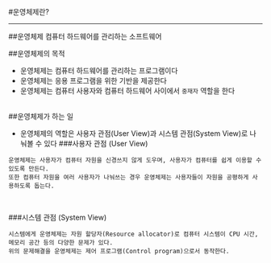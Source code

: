 #운영체제란?
<hr/>

##운영체제
컴퓨터 하드웨어를 관리하는 소프트웨어

##운영체제의 목적
- 운영체제는 컴퓨터 하드웨어를 관리하는 프로그램이다
- 운영체제는 응용 프로그램을 위한 기반을 제공한다
- 운영체제는 컴퓨터 사용자와 컴퓨터 하드웨어 사이에서 `중재자` 역할을 한다
  <br><br>

##운영체제가 하는 일
- 운영체제의 역할은 사용자 관점(User View)과 시스템 관점(System View)로 나눠볼 수 있다
###사용자 관점 (User View)
```
운영체제는 사용자가 컴퓨터 자원을 신경쓰지 않게 도우며, 사용자가 컴퓨터를 쉽게 이용할 수 있도록 만든다.
또한 컴퓨터 자원을 여러 사용자가 나눠쓰는 경우 운영체제는 사용자들이 자원을 공평하게 사용하도록 돕는다.
```
<br>

###시스템 관점 (System View)
```
시스템에게 운영체제는 자원 할당자(Resource allocator)로 컴퓨터 시스템이 CPU 시간, 메모리 공간 등의 다양한 문제가 있다.
위의 문제해결을 운영체제는 제어 프로그램(Control program)으로서 동작한다. 
```  

